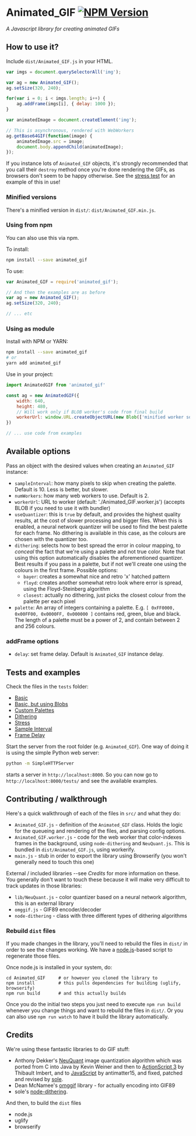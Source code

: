 # Animated_GIF [![NPM Version][npm-image]][npm-url]

_A Javascript library for creating animated GIFs_

## How to use it?

Include `dist/Animated_GIF.js` in your HTML.

```javascript
var imgs = document.querySelectorAll('img');

var ag = new Animated_GIF(); 
ag.setSize(320, 240);

for(var i = 0; i < imgs.length; i++) {
    ag.addFrame(imgs[i], { delay: 1000 });
}

var animatedImage = document.createElement('img');

// This is asynchronous, rendered with WebWorkers
ag.getBase64GIF(function(image) {
    animatedImage.src = image;
    document.body.appendChild(animatedImage);
});

```

If you instance lots of `Animated_GIF` objects, it's strongly recommended that you call their `destroy` method once you're done rendering the GIFs, as browsers don't seem to be happy otherwise. See the [stress test](tests/stress.html) for an example of this in use!

### Minified versions

There's a minified version in `dist/`: `dist/Animated_GIF.min.js`.

### Using from npm

You can also use this via npm.

To install:

```bash
npm install --save animated_gif
```

To use:

```javascript
var Animated_GIF = require('animated_gif');

// And then the examples are as before
var ag = new Animated_GIF(); 
ag.setSize(320, 240);

// ... etc
```

### Using as module

Install with NPM or YARN:

```bash
npm install --save animated_gif
# or
yarn add animated_gif
```

Use in your project:
```javascript
import AnimatedGIF from 'animated_gif'

const ag = new AnimatedGIF({
    width: 640,
    height: 480,
    // Will work only if BLOB worker's code from final build
    workerUrl: window.URL.createObjectURL(new Blob(['minified worker source code'], { type: 'text/javascript' }))
})

// ... use code from examples
```

## Available options

Pass an object with the desired values when creating an `Animated_GIF` instance:

- `sampleInterval`: how many pixels to skip when creating the palette. Default is 10. Less is better, but slower.
- `numWorkers`: how many web workers to use. Default is 2.
- `workerUrl`: URL to worker (default: './Animated_GIF.worker.js') (accepts BLOB if you need to use it with bundler)
- `useQuantizer`: this is `true` by default, and provides the highest quality results, at the cost of slower processing and bigger files. When this is enabled, a neural network quantizer will be used to find the best palette for each frame. No dithering is available in this case, as the colours are chosen with the quantizer too.
- `dithering`: selects how to best spread the error in colour mapping, to *conceal* the fact that we're using a palette and not true color. Note that using this option automatically disables the aforementioned quantizer. Best results if you pass in a palette, but if not we'll create one using the colours in the first frame. Possible options:
    - `bayer`: creates a somewhat nice and retro 'x' hatched pattern
    - `floyd`: creates another somewhat retro look where error is spread, using the Floyd-Steinberg algorithm
    - `closest`: actually no dithering, just picks the closest colour from the palette per each pixel
- `palette`: An array of integers containing a palette. E.g. `[ 0xFF0000, 0x00FF00, 0x0000FF, 0x000000 ]` contains red, green, blue and black. The length of a palette must be a power of 2, and contain between 2 and 256 colours.

### addFrame options

- `delay`: set frame delay. Default is `Animated_GIF` instance delay.

## Tests and examples

Check the files in the `tests` folder:

* [Basic](http://sole.github.io/Animated_GIF/tests/basic.html)
* [Basic, but using Blobs](http://sole.github.io/Animated_GIF/tests/basic-blob.html)
* [Custom Palettes](http://sole.github.io/Animated_GIF/tests/custom_palette.html)
* [Dithering](http://sole.github.io/Animated_GIF/tests/dithering.html)
* [Stress](http://sole.github.io/Animated_GIF/tests/stress.html)
* [Sample Interval](http://sole.github.io/Animated_GIF/tests/sample_interval.html)
* [Frame Delay](http://sole.github.io/Animated_GIF/tests/frame_delay.html)

Start the server from the root folder (e.g. `Animated_GIF`). One way of doing it is using the simple Python web server:

````bash
python -m SimpleHTTPServer
````

starts a server in `http://localhost:8000`. So you can now go to `http://localhost:8000/tests/` and see the available examples.

<!--
## See it in action

Some sites and apps using it:

* [chat.meatspac.es](http://chat.meatspac.es)
* [rtcamera](http://rtcamera.apps.5013.es/)
-->

## Contributing / walkthrough

Here's a quick walkthrough of each of the files in `src/` and what they do:

* `Animated_GIF.js` - definition of the `Animated_GIF` class. Holds the logic for the queueing and rendering of the files, and parsing config options.
* `Animated_GIF.worker.js` - code for the web worker that color-indexes frames in the background, using `node-dithering` and `NeuQuant.js`. This is bundled in `dist/Animated_GIF.js`, using workerify.
* `main.js` - stub in order to export the library using Browserify (you won't generally need to touch this one)

External / included libraries --see *Credits* for more information on these. You generally don't want to touch these because it will make very difficult to track updates in those libraries:

* `lib/NeuQuant.js` - color quantizer based on a neural network algorithm, this is an external library
* `omggif.js` - GIF89 encoder/decoder
* `node-dithering` - class with three different types of dithering algorithms

### Rebuild `dist` files

If you made changes in the library, you'll need to rebuild the files in `dist/` in order to see the changes working. We have a [node.js](http://nodejs.org/)-based script to regenerate those files.

Once node.js is installed in your system, do:

```
cd Animated_GIF     # or however you cloned the library to
npm install         # this pulls dependencies for building (uglify, browserify)
npm run build       # and this actually builds
```

Once you do the initial two steps you just need to execute `npm run build` whenever you change things and want to rebuild the files in `dist/`. Or you can also use `npm run watch` to have it build the library automatically.


## Credits

We're using these fantastic libraries to do GIF stuff:

* Anthony Dekker's [NeuQuant](http://members.ozemail.com.au/~dekker/NEUQUANT.HTML) image quantization algorithm which was ported from C into Java by Kevin Weiner and then to [ActionScript 3](http://www.bytearray.org/?p=93) by Thibault Imbert, and to [JavaScript](http://antimatter15.com/wp/2010/07/javascript-to-animated-gif/) by antimatter15, and fixed, patched and revised by [sole](http://soledadpenades.com).
* Dean McNamee's [omggif](https://github.com/deanm/omggif) library - for actually encoding into GIF89
* sole's [node-dithering](https://github.com/sole/node-dithering).

And then, to build the `dist` files

* node.js
* uglify
* browserify

[npm-image]: https://img.shields.io/npm/v/animated_gif.svg
[npm-url]: https://npmjs.org/package/animated_gif
